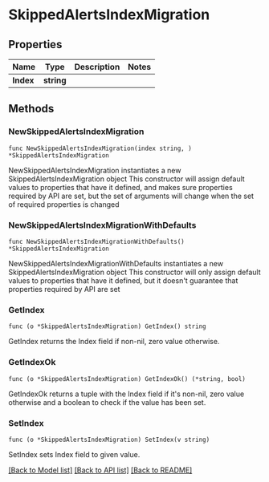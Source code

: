 # SkippedAlertsIndexMigration

## Properties

Name | Type | Description | Notes
------------ | ------------- | ------------- | -------------
**Index** | **string** |  | 

## Methods

### NewSkippedAlertsIndexMigration

`func NewSkippedAlertsIndexMigration(index string, ) *SkippedAlertsIndexMigration`

NewSkippedAlertsIndexMigration instantiates a new SkippedAlertsIndexMigration object
This constructor will assign default values to properties that have it defined,
and makes sure properties required by API are set, but the set of arguments
will change when the set of required properties is changed

### NewSkippedAlertsIndexMigrationWithDefaults

`func NewSkippedAlertsIndexMigrationWithDefaults() *SkippedAlertsIndexMigration`

NewSkippedAlertsIndexMigrationWithDefaults instantiates a new SkippedAlertsIndexMigration object
This constructor will only assign default values to properties that have it defined,
but it doesn't guarantee that properties required by API are set

### GetIndex

`func (o *SkippedAlertsIndexMigration) GetIndex() string`

GetIndex returns the Index field if non-nil, zero value otherwise.

### GetIndexOk

`func (o *SkippedAlertsIndexMigration) GetIndexOk() (*string, bool)`

GetIndexOk returns a tuple with the Index field if it's non-nil, zero value otherwise
and a boolean to check if the value has been set.

### SetIndex

`func (o *SkippedAlertsIndexMigration) SetIndex(v string)`

SetIndex sets Index field to given value.



[[Back to Model list]](../README.md#documentation-for-models) [[Back to API list]](../README.md#documentation-for-api-endpoints) [[Back to README]](../README.md)


